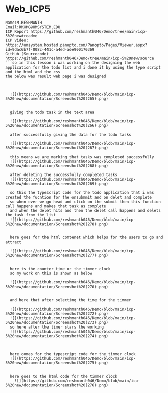 # Web_ICP5

```
Name:M.RESHMANTH 
Email:RMXMG@UMSYSTEM.EDU
ICP Report https://github.com/reshmanth046/Demo/tree/main/icp-5%20new#readme
ICP Video:  https://umsystem.hosted.panopto.com/Panopto/Pages/Viewer.aspx?id=9dac6b7f-008c-441c-a4ed-ade900170369
GitHub (Sourcecode) https://github.com/reshmanth046/Demo/tree/main/icp-5%20new/source
```so in this lesson i was working on the designing the web application for the todo list and i done it by using the type script and the html and the css 
the below was result web page i was designed 



  ![](https://github.com/reshmanth046/Demo/blob/main/icp-5%20new/documentation/Screenshot%20(265).png)
  
  
  giving the todo task in the text area
  
  ![](https://github.com/reshmanth046/Demo/blob/main/icp-5%20new/documentation/Screenshot%20(266).png)
  
  after successfully giving the data for the todo tasks
  
  ![](https://github.com/reshmanth046/Demo/blob/main/icp-5%20new/documentation/Screenshot%20(267).png)
  
  this means we are marking that tasks was completed successfully 
  ![](https://github.com/reshmanth046/Demo/blob/main/icp-5%20new/documentation/Screenshot%20(268).png)
  
  after deleting the successfully completed tasks
  ![](https://github.com/reshmanth046/Demo/blob/main/icp-5%20new/documentation/Screenshot%20(269).png)
  
  so this the typescript code for the todo application that i was created the fucntion for the onsubmmit and on delet and complete
  so when ever we go head and click on the submit then this function call happens and makes that task as complete
  and when the delet hits and then the delet call happens and delets the task from the list
  ![](https://github.com/reshmanth046/Demo/blob/main/icp-5%20new/documentation/Screenshot%20(278).png)
  
  
  here goes for the html comtenet which helps for the users to go and attract
  
  ![](https://github.com/reshmanth046/Demo/blob/main/icp-5%20new/documentation/Screenshot%20(277).png)
  
  
  here is the counter time or the timmer clock
  so my work on this is shown as below
  
  ![](https://github.com/reshmanth046/Demo/blob/main/icp-5%20new/documentation/Screenshot%20(270).png)
  
  
  and here that after selecting the time for the timmer 
  
  ![](https://github.com/reshmanth046/Demo/blob/main/icp-5%20new/documentation/Screenshot%20(272).png)
  ![](https://github.com/reshmanth046/Demo/blob/main/icp-5%20new/documentation/Screenshot%20(273).png)
  so here after the timer stars the working
  ![](https://github.com/reshmanth046/Demo/blob/main/icp-5%20new/documentation/Screenshot%20(274).png)
  
  
  
  here comes for the typescript code for the timmer clock
  ![](https://github.com/reshmanth046/Demo/blob/main/icp-5%20new/documentation/Screenshot%20(275).png)
  
  
  here goes to the html code for the timmer clock
    ![](https://github.com/reshmanth046/Demo/blob/main/icp-5%20new/documentation/Screenshot%20(276).png)

  
